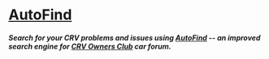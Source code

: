 # [AutoFind](https://bit.ly/2Pc1oQE)

##### Search for your CRV problems and issues using [AutoFind](https://bit.ly/2Pc1oQE) -- an improved search engine for [CRV Owners Club](https://www.crvownersclub.com/) car forum. 


